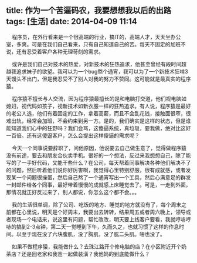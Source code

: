 title: 作为一个苦逼码农，我要想想我以后的出路
tags: [生活]
date: 2014-04-09 11:14
---

&nbsp;&nbsp;&nbsp;&nbsp;程序员，在外行看来是一个很高端的行业，搞IT的，高端人才，天天坐办公室，多爽。可是在我们自己看来，只有自己知道自己的苦。每天不固定的加班不说，还有忍受着客户各种无理苛刻的需求。
    
&nbsp;&nbsp;&nbsp;&nbsp;或许是我们自己对技术的热爱，对新技术的狂热追求，他甚至曾经有段时间超越我追求妹子的欲望。我可以为一个bug熬个通宵，我可以为了一个新技术狂啃3天馒头不出门，但是我忍受不了别人对我的努力不赞同。这可能就是最真实的程序猿。
    
&nbsp;&nbsp;&nbsp;&nbsp;程序猿不擅长与人交流，因为程序猿最擅长的是和电脑打交道，他们视电脑如媳妇，视代码如孩子，视新技术如新衣服一样的狂热追求。有人说，程序猿是最好的老公人选，他们有着固定的工作，拿着高薪，而且不会乱花钱，接触面很窄，很难出轨，经常会加班，不会约束到另一方。是的，我们确实是这样的状态，但是谁能知道我们心中的狂野吗？我们会骂，这傻逼系统，真垃圾，要我做，绝对比这好一百倍。还有这傻逼客户，怎么会提出这样傻逼的需求呢？
    
&nbsp;&nbsp;&nbsp;&nbsp;今天一个同事说要辞职了，问他原因，他说要去自己做生意了，觉得做程序猿没有前途，要去和朋友合伙卖手机。很好的一个想法，反过来我想想自己，除了能写的了一手好代码，又能干些什么？在公司，每天帮着同事解决各种他们解决不了的问题，然后听着他们说你好厉害啊，我觉得心里特别舒服，很有成就感，或者发现某一个问题很操蛋，然后自己熬了一个通宵写出一个工具，然后心满意足的群发一封邮件给各个同事，最好带着慢慢的成就感上床睡觉去了。可是，一走到外面，那情况就正好反过来了，别人都说，你怎么这个都不会。。。
     
&nbsp;&nbsp;&nbsp;&nbsp;我的生活很单调，除了公司、吃饭的地方、睡觉的地方就没有了，每个周末之前都在心里说，明天是个好周末，我要出去转转，结果周五或者周六晚上，领导或者现场一个电话来，说这里有问题，帮忙改改，明天要上线客户要看，我就哼哧哼哧的搞到2-3点钟，第二天一觉睡到下午，久而久之，也就习惯了这样的作息时间。以至于现在没了六块腹肌，没了胸肌，没了肱二头肌。啥也没了。
     
&nbsp;&nbsp;&nbsp;&nbsp;如果不做程序猿，我能做什么？去珠江路开个修电脑的店？在小区附近开个奶茶店？还是回老家和我爸一起做装潢？我他妈的到底能做什么？